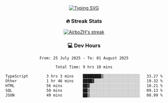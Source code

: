 
<div align="center">
  <a href="https://git.io/typing-svg"><img src="https://readme-typing-svg.demolab.com?font=Fira+Code&size=30&pause=1000&color=33F7F5&center=true&vCenter=true&width=435&lines=Hi+there+%F0%9F%91%8B+I+am+AirboZH+;Welcome+to+my+Github" alt="Typing SVG" /></a>

<h3>🔥 Streak Stats</h3>

<!-- GitHub Readme Streak Stats - https://github.com/DenverCoder1/github-readme-streak-stats -->
<p>
  <a href="https://github.com/DenverCoder1/github-readme-streak-stats">
    <img title="🔥 Get streak stats for your profile at git.io/streak-stats" alt="AirboZH's streak" src="https://streak-stats.demolab.com/?user=AirboZH&theme=monokai-metallian&hide_border=true"/>
  </a>
</p>

<h3>💻 Dev Hours</h3>
<!--START_SECTION:waka-->

```txt
From: 25 July 2025 - To: 01 August 2025

Total Time: 9 hrs 10 mins

TypeScript        3 hrs 3 mins    ████████▒░░░░░░░░░░░░░░░░   33.27 %
Other             1 hr 46 mins    ████▓░░░░░░░░░░░░░░░░░░░░   19.32 %
HTML              56 mins         ██▓░░░░░░░░░░░░░░░░░░░░░░   10.21 %
SQL               50 mins         ██▒░░░░░░░░░░░░░░░░░░░░░░   09.13 %
JSON              49 mins         ██▒░░░░░░░░░░░░░░░░░░░░░░   08.99 %
```

<!--END_SECTION:waka-->
</div>  
